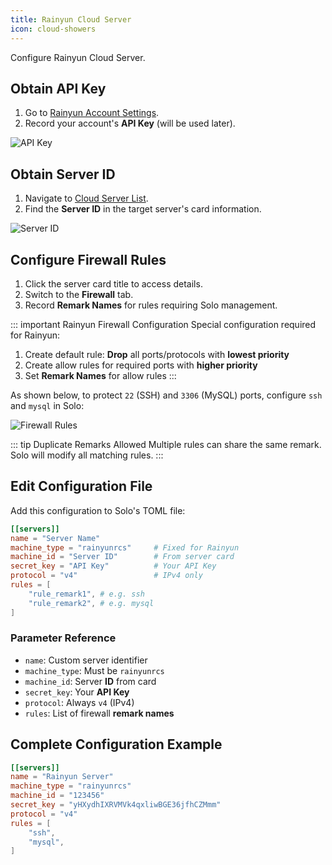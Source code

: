 ```yaml
---
title: Rainyun Cloud Server
icon: cloud-showers
---
```


Configure Rainyun Cloud Server.

## Obtain API Key
1. Go to [Rainyun Account Settings](https://app.rainyun.com/account/settings/api-key).
2. Record your account's **API Key** (will be used later).

![API Key](/assets/guide/config/server/rainyun/apitoken.webp)

## Obtain Server ID
1. Navigate to [Cloud Server List](https://app.rainyun.com/apps/rcs/list).
2. Find the **Server ID** in the target server's card information.

![Server ID](/assets/guide/config/server/rainyun/serverid.webp)

## Configure Firewall Rules
1. Click the server card title to access details.
2. Switch to the **Firewall** tab.
3. Record **Remark Names** for rules requiring Solo management.

::: important Rainyun Firewall Configuration
Special configuration required for Rainyun:
1. Create default rule: **Drop** all ports/protocols with **lowest priority**
2. Create allow rules for required ports with **higher priority**
3. Set **Remark Names** for allow rules
:::

As shown below, to protect `22` (SSH) and `3306` (MySQL) ports, configure `ssh` and `mysql` in Solo:

![Firewall Rules](/assets/guide/config/server/rainyun/firewallrules.webp)

::: tip Duplicate Remarks Allowed
Multiple rules can share the same remark. Solo will modify all matching rules.
:::

## Edit Configuration File
Add this configuration to Solo's TOML file:

```toml
[[servers]]
name = "Server Name"
machine_type = "rainyunrcs"     # Fixed for Rainyun
machine_id = "Server ID"        # From server card
secret_key = "API Key"          # Your API Key
protocol = "v4"                 # IPv4 only
rules = [
    "rule_remark1", # e.g. ssh
    "rule_remark2", # e.g. mysql
]
```

### Parameter Reference
* `name`: Custom server identifier
* `machine_type`: Must be `rainyunrcs`
* `machine_id`: Server **ID** from card
* `secret_key`: Your **API Key**
* `protocol`: Always `v4` (IPv4)
* `rules`: List of firewall **remark names**

## Complete Configuration Example
```toml
[[servers]]
name = "Rainyun Server"
machine_type = "rainyunrcs"
machine_id = "123456"
secret_key = "yHXydhIXRVMVk4qxliwBGE36jfhCZMmm"
protocol = "v4"
rules = [
    "ssh",
    "mysql",
]
```
